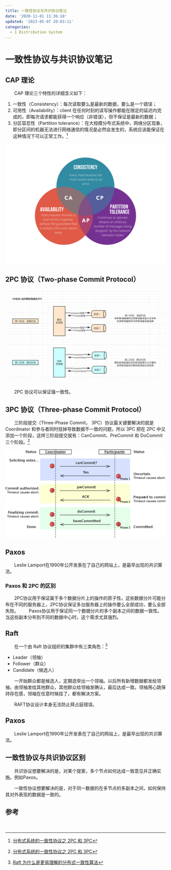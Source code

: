 ```yaml
---
title: 一致性协议与共识协议笔记
date: '2020-11-01 11:36:10'
updated: '2023-05-07 20:03:11'
categories:
  - 1 Distribution System
---
```

# 一致性协议与共识协议笔记

## CAP 理论

　　CAP 理论三个特性的详细含义如下：

1. 一致性（Consistency）：每次读取要么是最新的数据，要么是一个错误；
2. 可用性（Availability）：client 在任何时刻的读写操作都能在限定的延迟内完成的，即每次请求都能获得一个响应（非错误），但不保证是最新的数据；
3. 分区容忍性（Partition tolerance）：在大规模分布式系统中，网络分区现象，即分区间的机器无法进行网络通信的情况是必然会发生的，系统应该能保证在这种情况下可以正常工作。[^2]

![](Consensus_Protocol_and_Consistency_Protocol_Notes/CAP_Theory.png)

## 2PC 协议（Two-phase Commit Protocol）

![](Consensus_Protocol_and_Consistency_Protocol_Notes/Two-phase_Commit_Protocol.png)

　　2PC 协议可以保证强一致性。


## 3PC 协议（Three-phase Commit Protocol）

　　三阶段提交（Three-Phase Commit， 3PC）协议最关键要解决的就是 Coordinator 和参与者同时挂掉导致数据不一致的问题，所以 3PC 把在 2PC 中又添加一个阶段，这样三阶段提交就有：CanCommit、PreCommit 和 DoCommit 三个阶段。[^2]

![](Consensus_Protocol_and_Consistency_Protocol_Notes/Three-phase_Commit_Protocol.png)

## Paxos

　　Leslie Lamport在1990年公开发表在了自己的网站上，是最早出现的共识算法。
　　
### Paxos 和 2PC 的区别

　　2PC协议用于保证属于多个数据分片上的操作的原子性。这些数据分片可能分布在不同的服务器上，2PC协议保证多台服务器上的操作要么全部成功，要么全部失败。 
　　Paxos协议用于保证同一个数据分片的多个副本之间的数据一致性。当这些副本分布到不同的数据中心时，这个需求尤其强烈。
　　
## Raft

　　在一个由 Raft 协议组织的集群中有三类角色：[^1]

- Leader（领袖）
- Follower（群众）
- Candidate（候选人）

　　一开始群众都是候选人，定期选举出一个领袖。以后所有新增数据都发给领袖，由领袖发给其他群众，其他群众给领袖发确认，最后达成一致。领袖用心跳保持存在感，领袖在任意时候挂了，都有解决方案。

　　RAFT协议设计本身无法防止拜占庭错误。
　　

## Paxos

　　Leslie Lamport在1990年公开发表在了自己的网站上，是最早出现的共识算法。

## 一致性协议与共识协议区别

　　共识协议想要解决的是，对某个提案，多个节点如何达成一致意见并正确实施。例如Paxos。

　　一致性协议想要解决的是，对于同一数据的在多节点的多副本之间，如何保持其对外表现的数据是一致的。

## 参考

[^1]: [Raft 为什么是更易理解的分布式一致性算法](https://www.cnblogs.com/mindwind/p/5231986.html)

[^2]: [分布式系统的一致性协议之 2PC 和 3PC](https://matt33.com/2018/07/08/distribute-system-consistency-protocol/)


　　
